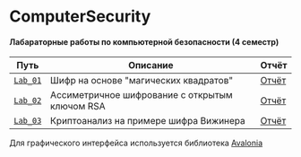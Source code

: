 # ComputerSecurity

#### Лабараторные работы по компьютерной безопасности (4 семестр)

| Путь       | Описание            | Отчёт |
| ------------- | ------------- |------------- |
| [`Lab_01`](https://github.com/prekel/ComputerSecurity/tree/master/Lab_01) | Шифр на основе "магических квадратов" | [Отчёт](https://github.com/prekel/ComputerSecurity/blob/master/Lab_01/Lab_01_Prekel.pdf) |
| [`Lab_02`](https://github.com/prekel/ComputerSecurity/tree/master/Lab_02) | Ассиметричное шифрование с открытым ключом RSA | [Отчёт](https://github.com/prekel/ComputerSecurity/blob/master/Lab_02/Lab_02_Prekel.pdf) |
| [`Lab_03`](https://github.com/prekel/ComputerSecurity/tree/master/Lab_03) | Криптоанализ на примере шифра Вижинера | [Отчёт](https://github.com/prekel/ComputerSecurity/blob/master/Lab_03/Lab_03_Prekel.pdf) |

Для графического интерфейса используется библиотека [Avalonia](https://github.com/AvaloniaUI/Avalonia)
